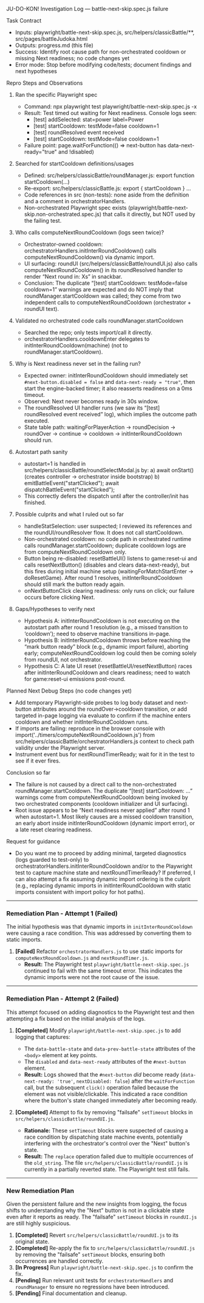 JU-DO-KON! Investigation Log — battle-next-skip.spec.js failure

Task Contract

- Inputs: playwright/battle-next-skip.spec.js, src/helpers/classicBattle/\*\*, src/pages/battleJudoka.html
- Outputs: progress.md (this file)
- Success: Identify root cause path for non-orchestrated cooldown or missing Next readiness; no code changes yet
- Error mode: Stop before modifying code/tests; document findings and next hypotheses

Repro Steps and Observations

1. Ran the specific Playwright spec
   - Command: npx playwright test playwright/battle-next-skip.spec.js -x
   - Result: Test timed out waiting for Next readiness. Console logs seen:
     - [test] addSelected: stat=power label=Power
     - [test] startCooldown: testMode=false cooldown=1
     - [test] roundResolved event received
     - [test] startCooldown: testMode=false cooldown=1
   - Failure point: page.waitForFunction(() => next-button has data-next-ready="true" and !disabled)

2. Searched for startCooldown definitions/usages
   - Defined: src/helpers/classicBattle/roundManager.js: export function startCooldown(...)
   - Re-export: src/helpers/classicBattle.js: export { startCooldown } ...
   - Code references in src (non-tests): none aside from the definition and a comment in orchestratorHandlers.
   - Non-orchestrated Playwright spec exists (playwright/battle-next-skip.non-orchestrated.spec.js) that calls it directly, but NOT used by the failing test.

3. Who calls computeNextRoundCooldown (logs seen twice)?
   - Orchestrator-owned cooldown: orchestratorHandlers.initInterRoundCooldown() calls computeNextRoundCooldown() via dynamic import.
   - UI surfacing: roundUI (src/helpers/classicBattle/roundUI.js) also calls computeNextRoundCooldown() in its roundResolved handler to render “Next round in: Xs” in snackbar.
   - Conclusion: The duplicate “[test] startCooldown: testMode=false cooldown=1” warnings are expected and do NOT imply that roundManager.startCooldown was called; they come from two independent calls to computeNextRoundCooldown (orchestrator + roundUI text).

4. Validated no orchestrated code calls roundManager.startCooldown
   - Searched the repo; only tests import/call it directly.
   - orchestratorHandlers.cooldownEnter delegates to initInterRoundCooldown(machine) (not to roundManager.startCooldown).

5. Why is Next readiness never set in the failing run?
   - Expected owner: initInterRoundCooldown should immediately set `#next-button.disabled = false` and `data-next-ready = "true"`, then start the engine-backed timer; it also reasserts readiness on a 0ms timeout.
   - Observed: Next never becomes ready in 30s window.
   - The roundResolved UI handler runs (we saw its “[test] roundResolved event received” log), which implies the outcome path executed.
   - State table path: waitingForPlayerAction → roundDecision → roundOver → continue → cooldown → initInterRoundCooldown should run.

6. Autostart path sanity
   - autostart=1 is handled in src/helpers/classicBattle/roundSelectModal.js by:
     a) await onStart() (creates controller → orchestrator inside bootstrap)
     b) emitBattleEvent("startClicked"); await dispatchBattleEvent("startClicked");
   - This correctly defers the dispatch until after the controller/init has finished.

7. Possible culprits and what I ruled out so far
   - handleStatSelection: user suspected; I reviewed its references and the roundUI/roundResolver flow. It does not call startCooldown.
   - Non-orchestrated cooldown: no code path in orchestrated runtime calls roundManager.startCooldown; duplicate cooldown logs are from computeNextRoundCooldown only.
   - Button being re-disabled: resetBattleUI() listens to game:reset-ui and calls resetNextButton() (disables and clears data-next-ready), but this fires during initial machine setup (waitingForMatchStartEnter → doResetGame). After round 1 resolves, initInterRoundCooldown should still mark the button ready again.
   - onNextButtonClick clearing readiness: only runs on click; our failure occurs before clicking Next.

8. Gaps/Hypotheses to verify next
   - Hypothesis A: initInterRoundCooldown is not executing on the autostart path after round 1 resolution (e.g., a missed transition to ‘cooldown’); need to observe machine transitions in-page.
   - Hypothesis B: initInterRoundCooldown throws before reaching the “mark button ready” block (e.g., dynamic import failure), aborting early; computeNextRoundCooldown log could then be coming solely from roundUI, not orchestrator.
   - Hypothesis C: A late UI reset (resetBattleUI/resetNextButton) races after initInterRoundCooldown and clears readiness; need to watch for game:reset-ui emissions post-round.

Planned Next Debug Steps (no code changes yet)

- Add temporary Playwright-side probes to log body dataset and next-button attributes around the roundOver→cooldown transition, or add targeted in-page logging via evaluate to confirm if the machine enters cooldown and whether initInterRoundCooldown runs.
- If imports are failing: reproduce in the browser console with import('../timers/computeNextRoundCooldown.js') from src/helpers/classicBattle/orchestratorHandlers.js context to check path validity under the Playwright server.
- Instrument event bus for nextRoundTimerReady; wait for it in the test to see if it ever fires.

Conclusion so far

- The failure is not caused by a direct call to the non-orchestrated roundManager.startCooldown. The duplicate “[test] startCooldown: …” warnings come from computeNextRoundCooldown being invoked by two orchestrated components (cooldown initializer and UI surfacing).
- Root issue appears to be “Next readiness never applied” after round 1 when autostart=1. Most likely causes are a missed cooldown transition, an early abort inside initInterRoundCooldown (dynamic import error), or a late reset clearing readiness.

Request for guidance

- Do you want me to proceed by adding minimal, targeted diagnostics (logs guarded to test-only) to orchestratorHandlers.initInterRoundCooldown and/or to the Playwright test to capture machine state and nextRoundTimerReady? If preferred, I can also attempt a fix assuming dynamic import ordering is the culprit (e.g., replacing dynamic imports in initInterRoundCooldown with static imports consistent with import policy for hot paths).

---

### Remediation Plan - Attempt 1 (Failed)

The initial hypothesis was that dynamic imports in `initInterRoundCooldown` were causing a race condition. This was addressed by converting them to static imports.

1.  **[Failed]** Refactor `orchestratorHandlers.js` to use static imports for `computeNextRoundCooldown.js` and `nextRoundTimer.js`.
    - **Result:** The Playwright test `playwright/battle-next-skip.spec.js` continued to fail with the same timeout error. This indicates the dynamic imports were not the root cause of the issue.

---

### Remediation Plan - Attempt 2 (Failed)

This attempt focused on adding diagnostics to the Playwright test and then attempting a fix based on the initial analysis of the logs.

1.  **[Completed]** Modify `playwright/battle-next-skip.spec.js` to add logging that captures:
    - The `data-battle-state` and `data-prev-battle-state` attributes of the `<body>` element at key points.
    - The `disabled` and `data-next-ready` attributes of the `#next-button` element.
    - **Result:** Logs showed that the `#next-button` _did_ become ready (`data-next-ready: 'true'`, `nextDisabled: false`) after the `waitForFunction` call, but the subsequent `click()` operation failed because the element was not visible/clickable. This indicated a race condition where the button's state changed immediately after becoming ready.

2.  **[Completed]** Attempt to fix by removing "failsafe" `setTimeout` blocks in `src/helpers/classicBattle/roundUI.js`.
    - **Rationale:** These `setTimeout` blocks were suspected of causing a race condition by dispatching state machine events, potentially interfering with the orchestrator's control over the "Next" button's state.
    - **Result:** The `replace` operation failed due to multiple occurrences of the `old_string`. The file `src/helpers/classicBattle/roundUI.js` is currently in a partially reverted state. The Playwright test still fails.

---

### New Remediation Plan

Given the persistent failure and the new insights from logging, the focus shifts to understanding why the "Next" button is not in a clickable state even after it reports as ready. The "failsafe" `setTimeout` blocks in `roundUI.js` are still highly suspicious.

1.  **[Completed]** Revert `src/helpers/classicBattle/roundUI.js` to its original state.
2.  **[Completed]** Re-apply the fix to `src/helpers/classicBattle/roundUI.js` by removing the "failsafe" `setTimeout` blocks, ensuring both occurrences are handled correctly.
3.  **[In Progress]** Run `playwright/battle-next-skip.spec.js` to confirm the fix.
4.  **[Pending]** Run relevant unit tests for `orchestratorHandlers` and `roundManager` to ensure no regressions have been introduced.
5.  **[Pending]** Final documentation and cleanup.
